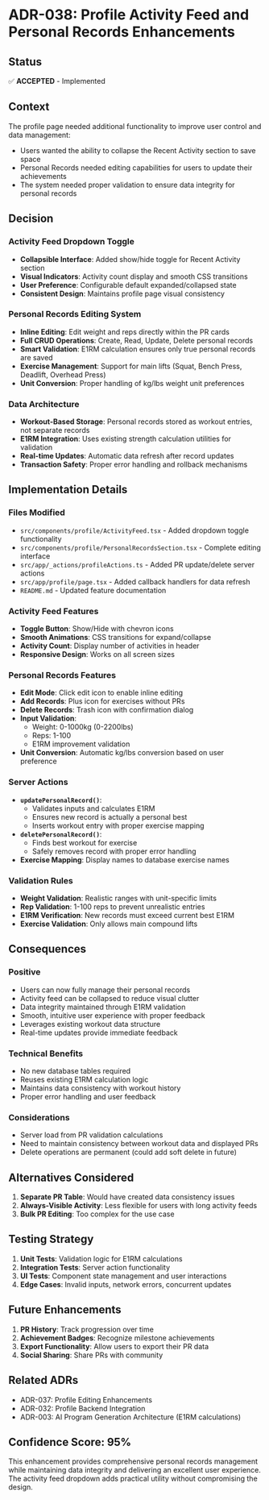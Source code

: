 # ADR-038: Profile Activity Feed and Personal Records Enhancements

## Status
✅ **ACCEPTED** - Implemented

## Context
The profile page needed additional functionality to improve user control and data management:
- Users wanted the ability to collapse the Recent Activity section to save space
- Personal Records needed editing capabilities for users to update their achievements
- The system needed proper validation to ensure data integrity for personal records

## Decision

### Activity Feed Dropdown Toggle
- **Collapsible Interface**: Added show/hide toggle for Recent Activity section
- **Visual Indicators**: Activity count display and smooth CSS transitions
- **User Preference**: Configurable default expanded/collapsed state
- **Consistent Design**: Maintains profile page visual consistency

### Personal Records Editing System
- **Inline Editing**: Edit weight and reps directly within the PR cards
- **Full CRUD Operations**: Create, Read, Update, Delete personal records
- **Smart Validation**: E1RM calculation ensures only true personal records are saved
- **Exercise Management**: Support for main lifts (Squat, Bench Press, Deadlift, Overhead Press)
- **Unit Conversion**: Proper handling of kg/lbs weight unit preferences

### Data Architecture
- **Workout-Based Storage**: Personal records stored as workout entries, not separate records
- **E1RM Integration**: Uses existing strength calculation utilities for validation
- **Real-time Updates**: Automatic data refresh after record updates
- **Transaction Safety**: Proper error handling and rollback mechanisms

## Implementation Details

### Files Modified
- `src/components/profile/ActivityFeed.tsx` - Added dropdown toggle functionality
- `src/components/profile/PersonalRecordsSection.tsx` - Complete editing interface
- `src/app/_actions/profileActions.ts` - Added PR update/delete server actions
- `src/app/profile/page.tsx` - Added callback handlers for data refresh
- `README.md` - Updated feature documentation

### Activity Feed Features
- **Toggle Button**: Show/Hide with chevron icons
- **Smooth Animations**: CSS transitions for expand/collapse
- **Activity Count**: Display number of activities in header
- **Responsive Design**: Works on all screen sizes

### Personal Records Features
- **Edit Mode**: Click edit icon to enable inline editing
- **Add Records**: Plus icon for exercises without PRs
- **Delete Records**: Trash icon with confirmation dialog
- **Input Validation**: 
  - Weight: 0-1000kg (0-2200lbs)
  - Reps: 1-100
  - E1RM improvement validation
- **Unit Conversion**: Automatic kg/lbs conversion based on user preference

### Server Actions
- **`updatePersonalRecord()`**: 
  - Validates inputs and calculates E1RM
  - Ensures new record is actually a personal best
  - Inserts workout entry with proper exercise mapping
- **`deletePersonalRecord()`**:
  - Finds best workout for exercise
  - Safely removes record with proper error handling
- **Exercise Mapping**: Display names to database exercise names

### Validation Rules
- **Weight Validation**: Realistic ranges with unit-specific limits
- **Rep Validation**: 1-100 reps to prevent unrealistic entries
- **E1RM Verification**: New records must exceed current best E1RM
- **Exercise Validation**: Only allows main compound lifts

## Consequences

### Positive
- Users can now fully manage their personal records
- Activity feed can be collapsed to reduce visual clutter
- Data integrity maintained through E1RM validation
- Smooth, intuitive user experience with proper feedback
- Leverages existing workout data structure
- Real-time updates provide immediate feedback

### Technical Benefits
- No new database tables required
- Reuses existing E1RM calculation logic
- Maintains data consistency with workout history
- Proper error handling and user feedback

### Considerations
- Server load from PR validation calculations
- Need to maintain consistency between workout data and displayed PRs
- Delete operations are permanent (could add soft delete in future)

## Alternatives Considered

1. **Separate PR Table**: Would have created data consistency issues
2. **Always-Visible Activity**: Less flexible for users with long activity feeds
3. **Bulk PR Editing**: Too complex for the use case

## Testing Strategy

1. **Unit Tests**: Validation logic for E1RM calculations
2. **Integration Tests**: Server action functionality
3. **UI Tests**: Component state management and user interactions
4. **Edge Cases**: Invalid inputs, network errors, concurrent updates

## Future Enhancements

1. **PR History**: Track progression over time
2. **Achievement Badges**: Recognize milestone achievements
3. **Export Functionality**: Allow users to export their PR data
4. **Social Sharing**: Share PRs with community

## Related ADRs
- ADR-037: Profile Editing Enhancements
- ADR-032: Profile Backend Integration
- ADR-003: AI Program Generation Architecture (E1RM calculations)

## Confidence Score: 95%

This enhancement provides comprehensive personal records management while maintaining data integrity and delivering an excellent user experience. The activity feed dropdown adds practical utility without compromising the design. 